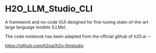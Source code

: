 # H2O_LLM_Studio_CLI

A framework and no-code GUI designed for fine-tuning state-of-the-art large language models (LLMs).<br>

The code notebook has been adapted from the official github of h20.ai -- 

https://github.com/h2oai/h2o-llmstudio
